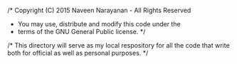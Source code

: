   /* Copyright (C) 2015 Naveen Narayanan - All Rights Reserved
 * You may use, distribute and modify this code under the
 * terms of the GNU General Public license.
 */

/*
  This directory will serve as my local respository for all the 
  code that write both for official as well as personal purposes.
*/

